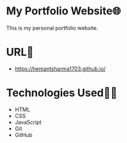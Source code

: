 # My Portfolio Website🌐
This is my personal portfolio website.

# URL🔗
- https://hemantsharma1703.github.io/

# Technologies Used👨‍💻
- HTML
- CSS
- JavaScript
- Git
- GitHub

